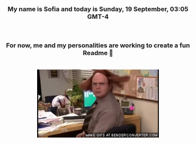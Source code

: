 


<div align="center">
<h3 >My name is Sofia and today is Sunday, 19 September, 03:05 GMT-4</h3><br>
<h3 >For now, me and my personalities are working to create a fun Readme 👋
</h3><br>
<img src='img/dwight.gif' alt='working...'/>
</div>

